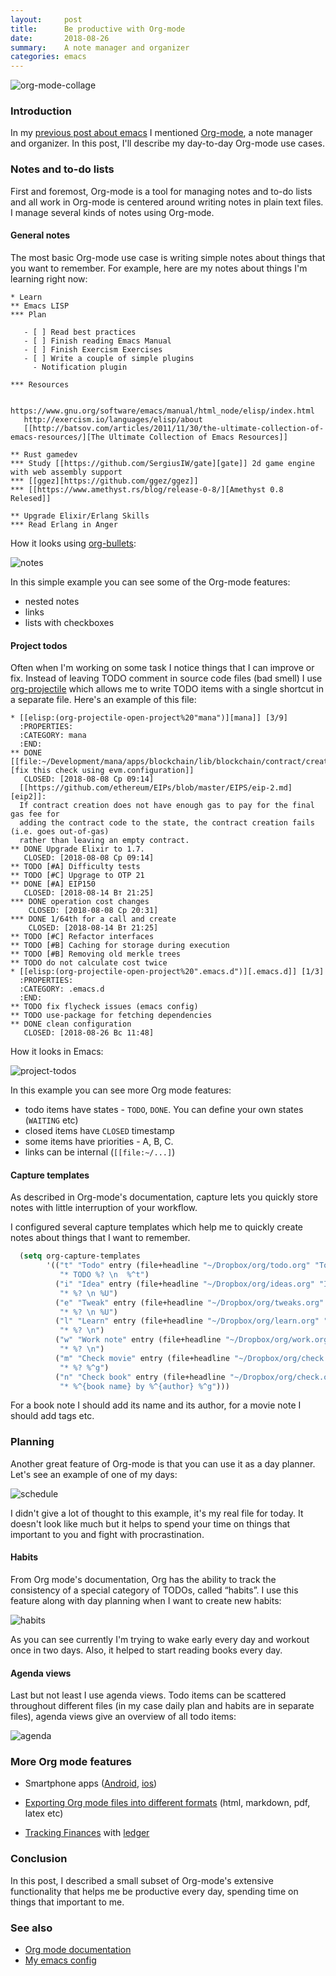```yaml
---
layout:     post
title:      Be productive with Org-mode
date:       2018-08-26
summary:    A note manager and organizer
categories: emacs
---
```


![org-mode-collage](/images/2018-08-26-org1.jpg)

### Introduction

In my [previous post about emacs](http://www.badykov.com/emacs/2018/07/31/why-emacs-is-a-great-editor/) I mentioned [Org-mode](https://orgmode.org/), a note manager and organizer. In this post, I'll describe my day-to-day Org-mode use cases.

### Notes and to-do lists

First and foremost, Org-mode is a tool for managing notes and to-do lists and all work in Org-mode is centered around writing notes in plain text files. I manage several kinds of notes using Org-mode.

#### General notes

The most basic Org-mode use case is writing simple notes about things that you want to remember. For example, here are my notes about things I'm learning right now:

```plain
* Learn
** Emacs LISP
*** Plan

   - [ ] Read best practices
   - [ ] Finish reading Emacs Manual
   - [ ] Finish Exercism Exercises
   - [ ] Write a couple of simple plugins
     - Notification plugin

*** Resources

   https://www.gnu.org/software/emacs/manual/html_node/elisp/index.html
   http://exercism.io/languages/elisp/about
   [[http://batsov.com/articles/2011/11/30/the-ultimate-collection-of-emacs-resources/][The Ultimate Collection of Emacs Resources]]

** Rust gamedev
*** Study [[https://github.com/SergiusIW/gate][gate]] 2d game engine with web assembly support
*** [[ggez][https://github.com/ggez/ggez]]
*** [[https://www.amethyst.rs/blog/release-0-8/][Amethyst 0.8 Relesed]]

** Upgrade Elixir/Erlang Skills
*** Read Erlang in Anger

```

How it looks using [org-bullets](https://github.com/sabof/org-bullets):

![notes](/images/2018-08-26-org2.png)

In this simple example you can see some of the Org-mode features:
- nested notes
- links
- lists with checkboxes

#### Project todos

Often when I'm working on some task I notice things that I can improve or fix. Instead of leaving TODO comment in source code files (bad smell) I use [org-projectile](https://github.com/IvanMalison/org-projectile) which allows me to write TODO items with a single shortcut in a separate file. Here's an example of this file:


```plain
* [[elisp:(org-projectile-open-project%20"mana")][mana]] [3/9]
  :PROPERTIES:
  :CATEGORY: mana
  :END:
** DONE [[file:~/Development/mana/apps/blockchain/lib/blockchain/contract/create_contract.ex::insufficient_gas_before_homestead%20=][fix this check using evm.configuration]]
   CLOSED: [2018-08-08 Ср 09:14]
  [[https://github.com/ethereum/EIPs/blob/master/EIPS/eip-2.md][eip2]]:
  If contract creation does not have enough gas to pay for the final gas fee for
  adding the contract code to the state, the contract creation fails (i.e. goes out-of-gas)
  rather than leaving an empty contract.
** DONE Upgrade Elixir to 1.7.
   CLOSED: [2018-08-08 Ср 09:14]
** TODO [#A] Difficulty tests
** TODO [#C] Upgrage to OTP 21
** DONE [#A] EIP150
   CLOSED: [2018-08-14 Вт 21:25]
*** DONE operation cost changes
    CLOSED: [2018-08-08 Ср 20:31]
*** DONE 1/64th for a call and create
    CLOSED: [2018-08-14 Вт 21:25]
** TODO [#C] Refactor interfaces
** TODO [#B] Caching for storage during execution
** TODO [#B] Removing old merkle trees
** TODO do not calculate cost twice
* [[elisp:(org-projectile-open-project%20".emacs.d")][.emacs.d]] [1/3]
  :PROPERTIES:
  :CATEGORY: .emacs.d
  :END:
** TODO fix flycheck issues (emacs config)
** TODO use-package for fetching dependencies
** DONE clean configuration
   CLOSED: [2018-08-26 Вс 11:48]
```

How it looks in Emacs:

![project-todos](/images/2018-08-26-org3.png)

In this example you can see more Org mode features:

- todo items have states - `TODO`, `DONE`. You can define your own states (`WAITING` etc)
- closed items have `CLOSED` timestamp
- some items have priorities - A, B, C.
- links can be internal (`[[file:~/...]`)

#### Capture templates

As described in Org-mode's documentation, capture lets you quickly store notes with little interruption of your
workflow.

I configured several capture templates which help me to quickly create notes about things that I want to remember.

```lisp
  (setq org-capture-templates
        '(("t" "Todo" entry (file+headline "~/Dropbox/org/todo.org" "Todo soon")
           "* TODO %? \n  %^t")
          ("i" "Idea" entry (file+headline "~/Dropbox/org/ideas.org" "Ideas")
           "* %? \n %U")
          ("e" "Tweak" entry (file+headline "~/Dropbox/org/tweaks.org" "Tweaks")
           "* %? \n %U")
          ("l" "Learn" entry (file+headline "~/Dropbox/org/learn.org" "Learn")
           "* %? \n")
          ("w" "Work note" entry (file+headline "~/Dropbox/org/work.org" "Work")
           "* %? \n")
          ("m" "Check movie" entry (file+headline "~/Dropbox/org/check.org" "Movies")
           "* %? %^g")
          ("n" "Check book" entry (file+headline "~/Dropbox/org/check.org" "Books")
           "* %^{book name} by %^{author} %^g")))
```

For a book note I should add its name and its author, for a movie note I should add tags etc.

### Planning

Another great feature of Org-mode is that you can use it as a day planner. Let's see an example of one of my days:

![schedule](/images/2018-08-26-org4.png)

I didn't give a lot of thought to this example, it's my real file for today. It doesn't look like much but it helps to spend your time on things that important to you and fight with procrastination.

#### Habits

From Org mode's documentation, Org has the ability to track the consistency of a special category of
TODOs, called “habits”. I use this feature along with day planning when I want to create new habits:

![habits](/images/2018-08-26-org5.png)

As you can see currently I'm trying to wake early every day and workout once in two days. Also, it helped to start reading books every day.

#### Agenda views

Last but not least I use agenda views. Todo items can be scattered throughout different files (in my case daily plan and habits are in separate files), agenda views give an overview of all todo items:

![agenda](/images/2018-08-26-org6.png)

### More Org mode features

- Smartphone apps ([Android](https://play.google.com/store/apps/details?id=com.orgzly&hl=en), [ios](https://itunes.apple.com/app/id1238649962))

- [Exporting Org mode files into different formats](https://orgmode.org/manual/Exporting.html) (html, markdown, pdf, latex etc)

- [Tracking Finances](https://orgmode.org/worg/org-tutorials/weaving-a-budget.html) with [ledger](https://github.com/ledger/ledger-mode)

### Conclusion

In this post, I described a small subset of Org-mode's extensive functionality that helps me be productive every day, spending time on things that important to me.

### See also

- [Org mode documentation](https://orgmode.org/)
- [My emacs config](https://github.com/ayrat555/dot-emacs)

